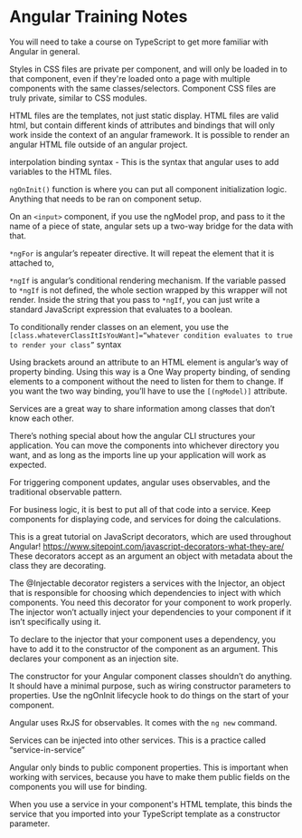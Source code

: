 # Angular Training Notes

You will need to take a course on TypeScript to get more familiar with Angular in general.

Styles in CSS files are private per component, and will only be loaded in to that component, even if they're loaded onto a page with multiple components with the same classes/selectors. Component CSS files are truly private, similar to CSS modules.

HTML files are the templates, not just static display. HTML files are valid html, but contain different kinds of attributes and bindings that will only work inside the context of an angular framework. It is possible to render an angular HTML file outside of an angular project.

interpolation binding syntax - This is the syntax that angular uses to add variables to the HTML files.

`ngOnInit()` function is where you can put all component initialization logic. Anything that needs to be ran on component setup.

On an `<input>` component, if you use the ngModel prop, and pass to it the name of a piece of state, angular sets up a two-way bridge for the data with that.

`*ngFor` is angular’s repeater directive. It will repeat the element that it is attached to,

`*ngIf` is angular’s conditional rendering mechanism. If the variable passed to `*ngIf` is not defined, the whole section wrapped by this wrapper will not render. Inside the string that you pass to `*ngIf`, you can just write a standard JavaScript expression that evaluates to a boolean.

To conditionally render classes on an element, you use the `[class.whateverClassItIsYouWant]=“whatever condition evaluates to true to render your class”` syntax

Using brackets around an attribute to an HTML element is angular’s way of property binding. Using this way is a One Way property binding, of sending elements to a component without the need to listen for them to change. If you want the two way binding, you’ll have to use the `[(ngModel)]` attribute.

Services are a great way to share information among classes that don’t know each other.

There’s nothing special about how the angular CLI structures your application. You can move the components into whichever directory you want, and as long as the imports line up your application will work as expected.

For triggering component updates, angular uses observables, and the traditional observable pattern.

For business logic, it is best to put all of that code into a service. Keep components for displaying code, and services for doing the calculations.

This is a great tutorial on JavaScript decorators, which are used throughout Angular!
https://www.sitepoint.com/javascript-decorators-what-they-are/
These decorators accept as an argument an object with metadata about the class they are decorating.

The @Injectable decorator registers a services with the Injector, an object that is responsible for choosing which dependencies to inject with which components. You need this decorator for your component to work properly. The injector won’t actually inject your dependencies to your component if it isn’t specifically using it.

To declare to the injector that your component uses a dependency, you have to add it to the constructor of the component as an argument. This declares your component as an injection site.

The constructor for your Angular component classes shouldn’t do anything. It should have a minimal purpose, such as wiring constructor parameters to properties. Use the ngOnInit lifecycle hook to do things on the start of your component.

Angular uses RxJS for observables. It comes with the `ng new` command.

Services can be injected into other services. This is a practice called “service-in-service”

Angular only binds to public component properties. This is important when working with services, because you have to make them public fields on the components you will use for binding.

When you use a service in your component's HTML template, this binds the service that you imported into your TypeScript template as a constructor parameter.
